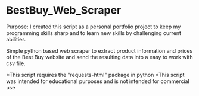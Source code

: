 # BestBuy_Web_Scraper
Purpose: I created this script as a personal portfolio project to keep my programming skills sharp and to learn new skills by challenging current abilities.

Simple python based web scraper to extract product information and prices of the Best Buy website and send the resulting data into a easy to work with csv file.

*This script requires the "requests-html" package in python
*This script was intended for educational purposes and is not intended for commercial use 

